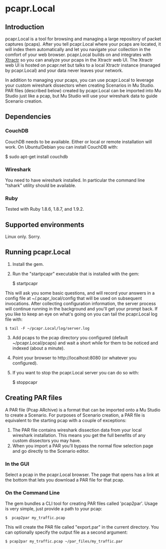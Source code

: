 # pcapr.Local #

## Introduction

pcapr.Local is a tool for browsing and managing a large repository of packet captures (pcaps). After you tell pcapr.Local where your pcaps are located, it will index them automatically and let you navigate your collection in the comfort of your web browser. pcapr.Local builds on and integrates with [Xtractr](http://code.google.com/p/pcapr/wiki/Xtractr) so you can analyze your pcaps in the Xtractr web UI. The Xtractr web UI is hosted on pcapr.net but talks to a local Xtractr instance (managed by pcapr.Local) and your data never leaves your network.

In addition to managing your pcaps, you can use pcapr.Local to leverage your custom wireshark dissectors when creating Scenarios in Mu Studio. PAR files (described below) created by pcapr.Local can be imported into Mu Studio just like a pcap, but Mu Studio will use your wireshark data to guide Scenario creation.

## Dependencies

### CouchDB
CouchDB needs to be available. Either or local or remote installation will work. On Ubuntu/Debian you can install CouchDB with:

   $ sudo apt-get install couchdb

### Wireshark

You need to have wireshark installed. In particular the command line "tshark" utility should be available. 

### Ruby

Tested with Ruby 1.8.6, 1.8.7, and 1.9.2.

## Supported environments

Linux only. Sorry.

## Running pcapr.Local

1. Install the gem. 
2. Run the "startpcapr" executable that is installed with the gem:

    $ startpcapr

This will ask you some basic questions, and will record your answers in a config file at ~/.pcapr_local/config that will be used on subsequent invocations. After collecting configuration information, the server process will continue running in the background and you'll get your prompt back. If you like to keep an eye on what's going on you can tail the pcapr.Local log file with:

    $ tail -F ~/pcapr.Local/log/server.log

3. Add pcaps to the pcap directory you configured (default ~/pcapr.Local/pcaps) and wait a short while for them to be noticed and indexed (about a minute). 
4. Point your browser to http://localhost:8080 (or whatever you configured).
5. If you want to stop the pcapr.Local server you can do so with:

    $ stoppcapr

## Creating PAR files

A PAR file (Pcap ARchive) is a format that can be imported onto a Mu Studio to create a Scenario. For purposes of Scenario creation, a PAR file is equivalent to the starting pcap with a couple of exceptions:

1.  The PAR file contains wireshark dissection data from your local wireshark installation. This means you get the full benefits of any custom dissectors you may have.
2.  When you import a PAR you'll bypass the normal flow selection page and go directly to the Scenario editor.

### In the GUI

Select a pcap in the pcapr.Local browser. The page that opens has a link at the bottom that lets you download a PAR file for that pcap.

### On the Command Line

The gem bundles a CLI tool for creating PAR files called 'pcap2par'. Usage is very simple, just provide a path to your pcap:
 
    $  pcap2par my_traffic.pcap

This will create the PAR file called "export.par" in the current directory. You can optionally specify the output file as a second argument:

    $ pcap2par my_traffic.pcap ~/par_files/my_traffic.par 
